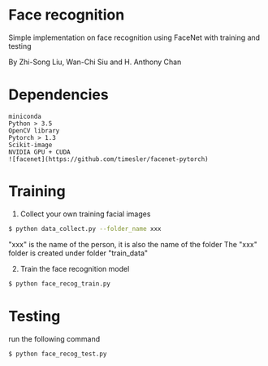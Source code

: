 # Face recognition

Simple implementation on face recognition using FaceNet with training and testing

By Zhi-Song Liu, Wan-Chi Siu and H. Anthony Chan

# Dependencies
    miniconda
    Python > 3.5
    OpenCV library
    Pytorch > 1.3
    Scikit-image
    NVIDIA GPU + CUDA
    ![facenet](https://github.com/timesler/facenet-pytorch)
    
# Training

1. Collect your own training facial images
```sh
$ python data_collect.py --folder_name xxx
```
"xxx" is the name of the person, it is also the name of the folder
The "xxx" folder is created under folder "train_data"

2. Train the face recognition model
```sh
$ python face_recog_train.py
```

# Testing
run the following command
```sh
$ python face_recog_test.py
```
